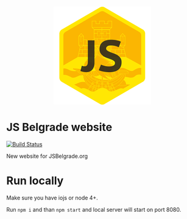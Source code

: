 <p align="center">
  <a href="http://jsbelgrade.org">
    <img height="256" width="256" src="https://raw.githubusercontent.com/jsbelgrade/assets/master/logo/JSBelgrade-logo-512.png">
  </a>
</p>

# JS Belgrade website

[![Build Status](https://semaphoreci.com/api/v1/projects/08ef7fe0-254f-4121-b1f8-2d83ec6cc5e9/538747/badge.svg)](https://semaphoreci.com/feroc1ty/website-2)

New website for JSBelgrade.org

# Run locally

Make sure you have iojs or node 4+.

Run `npm i` and than `npm start` and local server will start on port 8080.
